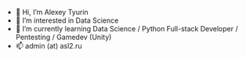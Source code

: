- 👋 Hi, I’m Alexey Tyurin
- 👀 I’m interested in Data Science
- 🌱 I’m currently learning Data Science / Python Full-stack Developer / Pentesting / Gamedev (Unity)
- 📫 admin (at) asl2.ru

<!---
6760525/6760525 is a ✨ special ✨ repository because its `README.md` (this file) appears on your GitHub profile.
You can click the Preview link to take a look at your changes.
--->
